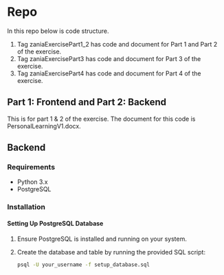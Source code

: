 # Repo
In this repo below is code structure.
1) Tag zaniaExercisePart1_2 has code and document for Part 1 and Part 2 of the exercise.
2) Tag zaniaExercisePart3 has code and document for Part 3 of the exercise.
3) Tag zaniaExercisePart4 has code and document for Part 4 of the exercise.

## Part 1: Frontend and Part 2: Backend
This is for part 1 & 2 of the exercise. The document for this code is PersonalLearningV1.docx.

## Backend

### Requirements
- Python 3.x
- PostgreSQL

### Installation

#### Setting Up PostgreSQL Database

1. Ensure PostgreSQL is installed and running on your system.
2. Create the database and table by running the provided SQL script:

   ```bash
   psql -U your_username -f setup_database.sql
